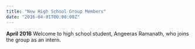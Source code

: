 ```yaml
---
title: "New High School Group Members"
date: "2016-04-01T00:00:00Z"
---
```

**April 2016** Welcome to high school student, Angeeras Ramanath, who joins the group as an intern. 